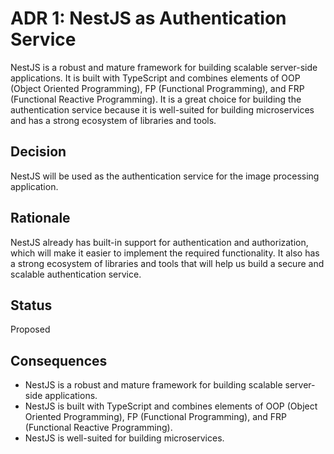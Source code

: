 # ADR 1: NestJS as Authentication Service 

NestJS is a robust and mature framework for building scalable server-side applications. It is built with TypeScript and combines elements of OOP (Object Oriented Programming), FP (Functional Programming), and FRP (Functional Reactive Programming). It is a great choice for building the authentication service because it is well-suited for building microservices and has a strong ecosystem of libraries and tools. 

## Decision 

NestJS will be used as the authentication service for the image processing application.

## Rationale 

NestJS already has built-in support for authentication and authorization, which will make it easier to implement the required functionality. It also has a strong ecosystem of libraries and tools that will help us build a secure and scalable authentication service.

## Status
Proposed

## Consequences

- NestJS is a robust and mature framework for building scalable server-side applications.
- NestJS is built with TypeScript and combines elements of OOP (Object Oriented Programming), FP (Functional Programming), and FRP (Functional Reactive Programming).
- NestJS is well-suited for building microservices.